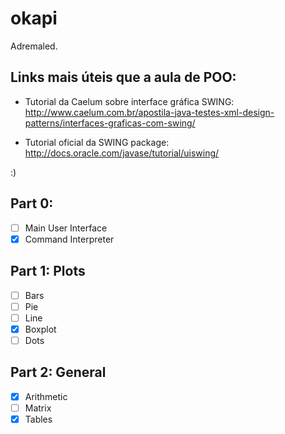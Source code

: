 # okapi
Adremaled.

## Links mais úteis que a aula de POO:
- Tutorial da Caelum sobre interface gráfica SWING:
http://www.caelum.com.br/apostila-java-testes-xml-design-patterns/interfaces-graficas-com-swing/

- Tutorial oficial da SWING package:
http://docs.oracle.com/javase/tutorial/uiswing/

:)

## Part 0:
- [ ] Main User Interface
- [x] Command Interpreter

## Part 1: Plots
- [ ] Bars
- [ ] Pie
- [ ] Line
- [x] Boxplot
- [ ] Dots

## Part 2: General
- [x] Arithmetic
- [ ] Matrix
- [x] Tables